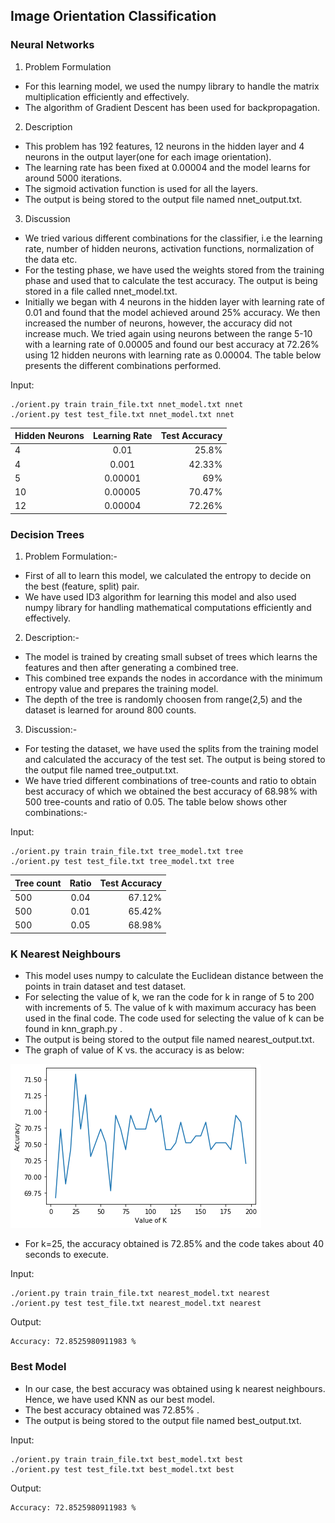 ## Image Orientation Classification

### Neural Networks
1. Problem Formulation
- For this learning model, we used the numpy library to handle the matrix multiplication efficiently and effectively.
- The algorithm of Gradient Descent has been used for backpropagation.


2. Description
- This problem has 192 features, 12 neurons in the hidden layer and 4 neurons in the output layer(one for each image orientation).
- The learning rate has been fixed at 0.00004 and the model learns for around 5000 iterations.
- The sigmoid activation function is used for all the layers.
- The output is being stored to the output file named nnet_output.txt.


3. Discussion
- We tried various different combinations for the classifier, i.e the learning rate, number of hidden neurons, activation functions, normalization of the data etc.
- For the testing phase, we have used the weights stored from the training phase and used that to calculate the test accuracy. The output is being stored in a file called nnet_model.txt.
- Initially we began with 4 neurons in the hidden layer with learning rate of 0.01 and found that the model achieved around 25% accuracy. We then increased the number of neurons, however, the accuracy did not increase much. We tried again using neurons between the range 5-10 with a learning rate of 0.00005 and found our best accuracy at 72.26% using 12 hidden neurons with learning rate as 0.00004. The table below presents the different combinations performed.

Input:
```
./orient.py train train_file.txt nnet_model.txt nnet
./orient.py test test_file.txt nnet_model.txt nnet
```

| Hidden Neurons         | Learning Rate     | Test Accuracy  |
| ------------- |:-------------:| -----:|
| 4      | 0.01 | 25.8% |
| 4      | 0.001      |   42.33% |
| 5 | 0.00001      |    69% |
| 10 | 0.00005     |    70.47% |
| 12 | 0.00004      |    72.26% |



### Decision Trees

1. Problem Formulation:-
- First of all to learn this model, we calculated the entropy to decide on the best (feature, split) pair. 
- We have used ID3 algorithm for learning this model and also used numpy library for handling mathematical computations efficiently and effectively.

2. Description:-
- The model is trained by creating small  subset of trees which  learns the features and then after generating a combined tree.
- This combined tree expands the nodes in accordance with the minimum entropy value and prepares the training model.
- The depth of the tree is randomly choosen from range(2,5) and the dataset is learned for around 800 counts.

3. Discussion:-
- For testing the dataset, we have used the splits from the training model and calculated the accuracy of the test set. The output is being stored to the output file named tree_output.txt.
- We have tried different combinations of tree-counts and ratio to obtain best accuracy of which we obtained the best accuracy of 68.98% with 500 tree-counts and ratio of 0.05. The table below shows other combinations:-

Input:
```
./orient.py train train_file.txt tree_model.txt tree
./orient.py test test_file.txt tree_model.txt tree
```

| Tree count   | Ratio    | Test Accuracy  |
| -------------|:--------:| --------------:|
|500           | 0.04     | 67.12%         |
|500           | 0.01     |   65.42%       |
|500           | 0.05     |     68.98%     |

### K Nearest Neighbours

- This model uses numpy to calculate the Euclidean distance between the points in train dataset and test dataset.
- For selecting the value of k, we ran the code for k in range of 5 to 200 with increments of 5. The value of k with maximum accuracy has been used in the final code. The code used for selecting the value of k can be found in knn_graph.py .
- The output is being stored to the output file named nearest_output.txt.
- The graph of value of K vs. the accuracy is as below:

![KNN Graph](/knn_graph.png)

- For k=25, the accuracy obtained is 72.85% and the code takes about 40 seconds to execute.

Input:
```
./orient.py train train_file.txt nearest_model.txt nearest
./orient.py test test_file.txt nearest_model.txt nearest
```

Output:
```
Accuracy: 72.8525980911983 %
```
### Best Model

- In our case, the best accuracy was obtained using k nearest neighbours. Hence, we have used KNN as our best model.
- The best accuracy obtained was 72.85% .
- The output is being stored to the output file named best_output.txt.

Input:
```
./orient.py train train_file.txt best_model.txt best
./orient.py test test_file.txt best_model.txt best
```

Output:
```
Accuracy: 72.8525980911983 %
```

